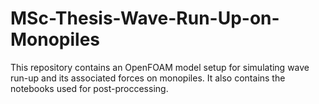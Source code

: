 # MSc-Thesis-Wave-Run-Up-on-Monopiles
This repository contains an OpenFOAM model setup for simulating wave run-up and its associated forces on monopiles. It also contains the notebooks used for post-proccessing.

